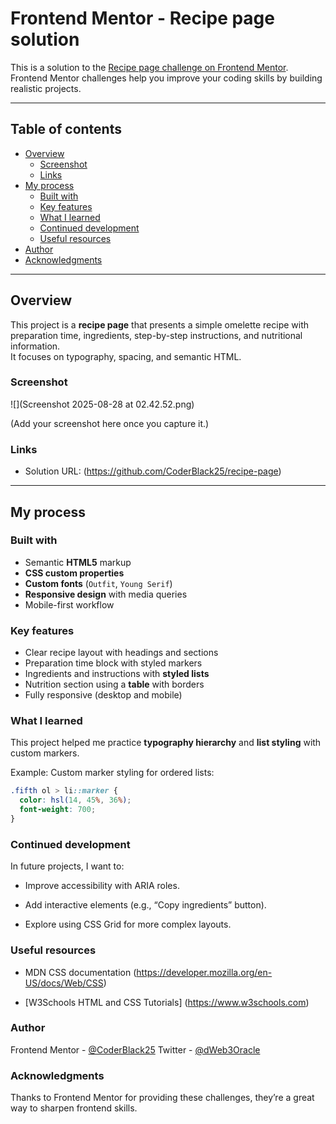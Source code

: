 # Frontend Mentor - Recipe page solution

This is a solution to the [Recipe page challenge on Frontend Mentor](https://www.frontendmentor.io/challenges/recipe-page-KiTsR8QQKm).  
Frontend Mentor challenges help you improve your coding skills by building realistic projects.

---

## Table of contents

- [Overview](#overview)
  - [Screenshot](#screenshot)
  - [Links](#links)
- [My process](#my-process)
  - [Built with](#built-with)
  - [Key features](#key-features)
  - [What I learned](#what-i-learned)
  - [Continued development](#continued-development)
  - [Useful resources](#useful-resources)
- [Author](#author)
- [Acknowledgments](#acknowledgments)

---

## Overview

This project is a **recipe page** that presents a simple omelette recipe with preparation time, ingredients, step-by-step instructions, and nutritional information.  
It focuses on typography, spacing, and semantic HTML.

### Screenshot

![](Screenshot 2025-08-28 at 02.42.52.png)

(Add your screenshot here once you capture it.)

### Links

- Solution URL: (https://github.com/CoderBlack25/recipe-page)

---

## My process

### Built with

- Semantic **HTML5** markup
- **CSS custom properties**
- **Custom fonts** (`Outfit`, `Young Serif`)
- **Responsive design** with media queries
- Mobile-first workflow

### Key features

- Clear recipe layout with headings and sections
- Preparation time block with styled markers
- Ingredients and instructions with **styled lists**
- Nutrition section using a **table** with borders
- Fully responsive (desktop and mobile)

### What I learned

This project helped me practice **typography hierarchy** and **list styling** with custom markers.

Example: Custom marker styling for ordered lists:

```css
.fifth ol > li::marker {
  color: hsl(14, 45%, 36%);
  font-weight: 700;
}
```

### Continued development

In future projects, I want to:

- Improve accessibility with ARIA roles.

- Add interactive elements (e.g., “Copy ingredients” button).

- Explore using CSS Grid for more complex layouts.

### Useful resources

- MDN CSS documentation (https://developer.mozilla.org/en-US/docs/Web/CSS)

- [W3Schools HTML and CSS Tutorials] (https://www.w3schools.com)

### Author

Frontend Mentor - [@CoderBlack25](https://www.frontendmentor.io/profile/CoderBlack25)
Twitter - [@dWeb3Oracle](https://x.com/dWeb3Oracle)

### Acknowledgments

Thanks to Frontend Mentor for providing these challenges, they’re a great way to sharpen frontend skills.
